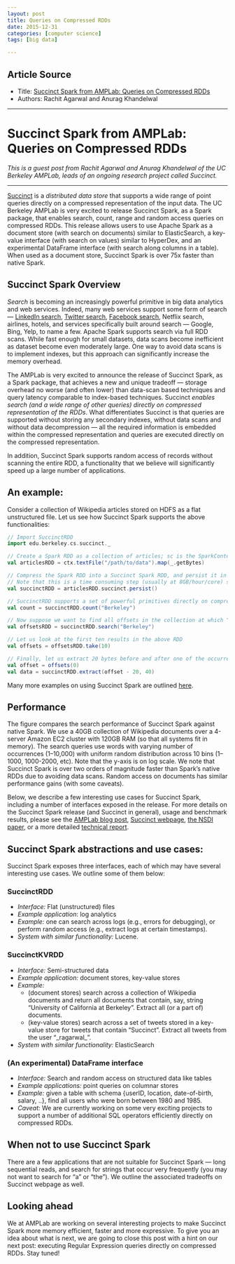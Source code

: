 ```yaml
---
layout: post
title: Queries on Compressed RDDs
date: 2015-12-31
categories: [computer science]
tags: [big data]

---
```


## Article Source
* Title: [Succinct Spark from AMPLab: Queries on Compressed RDDs](https://databricks.com/blog/2015/11/10/succinct-spark-from-amplab-queries-on-compressed-rdds.html)
* Authors: Rachit Agarwal and Anurag Khandelwal

---

Succinct Spark from AMPLab: Queries on Compressed RDDs 
===


*This is a guest post from Rachit Agarwal and Anurag Khandelwal of the
UC Berkeley AMPLab, leads of an ongoing research project called
Succinct.*

------------------------------------------------------------------------

[Succinct](http://succinct.cs.berkeley.edu) is a *distributed data store*
that supports a wide range of point queries directly on a compressed
representation of the input data. The UC Berkeley AMPLab is very excited
to release Succinct Spark, as a Spark package, that enables search,
count, range and random access queries on compressed RDDs. This release
allows users to use Apache Spark as a document store (with search on
documents) similar to ElasticSearch, a key-value interface (with search
on values) similar to HyperDex, and an experimental DataFrame interface
(with search along columns in a table). When used as a document store,
Succinct Spark is over 75x faster than native Spark.

Succinct Spark Overview
-----------------------

*Search* is becoming an increasingly powerful primitive in big data
analytics and web services. Indeed, many web services support some form
of search — [LinkedIn search](http://www.linkedin.com/search), [Twitter
search](https://twitter.com/search-home), [Facebook
search](http://search.fb.com), Netflix search, airlines, hotels, and
services specifically built around search — Google, Bing, Yelp, to name
a few. Apache Spark supports search via full RDD scans. While fast
enough for small datasets, data scans become inefficient as dataset
become even moderately large. One way to avoid data scans is to
implement indexes, but this approach can significantly increase the
memory overhead.

The AMPLab is very excited to announce the release of Succinct Spark, as
a Spark package, that achieves a new and unique tradeoff — storage
overhead no worse (and often lower) than data-scan based techniques and
query latency comparable to index-based techniques. Succinct *enables
search (and a wide range of other queries) directly on compressed
representation of the RDDs*. What differentiates Succinct is that
queries are supported without storing any secondary indexes, without
data scans and without data decompression — all the required information
is embedded within the compressed representation and queries are
executed directly on the compressed representation.

In addition, Succinct Spark supports random access of records without
scanning the entire RDD, a functionality that we believe will
significantly speed up a large number of applications.

An example:
-----------

Consider a collection of Wikipedia articles stored on HDFS as a flat
unstructured file. Let us see how Succinct Spark supports the above
functionalities:

```scala 
// Import SuccinctRDD
import edu.berkeley.cs.succinct._

// Create a Spark RDD as a collection of articles; sc is the SparkContext
val articlesRDD = ctx.textFile("/path/to/data").map(_.getBytes)

// Compress the Spark RDD into a Succinct Spark RDD, and persist it in memory
// Note that this is a time consuming step (usually at 8GB/hour/core) since data needs to be compressed. (We are actively working on making this step faster.)
val succinctRDD = articlesRDD.succinct.persist()

// SuccinctRDD supports a set of powerful primitives directly on compressed data. Let us start by counting the number of occurrences of “Berkeley” across all Wikipedia articles
val count = succinctRDD.count("Berkeley")

// Now suppose we want to find all offsets in the collection at which “Berkeley” occurs and create an RDD containing all resulting offsets 
val offsetsRDD = succinctRDD.search("Berkeley")

// Let us look at the first ten results in the above RDD
val offsets = offsetsRDD.take(10)

// Finally, let us extract 20 bytes before and after one of the occurrences of “Berkeley”
val offset = offsets(0)
val data = succinctRDD.extract(offset - 20, 40)
```

Many more examples on using Succinct Spark are outlined
[here](http://succinct.cs.berkeley.edu/wp/wordpress/?page_id=8).

Performance
-----------

The figure compares the search performance of Succinct Spark against
native Spark. We use a 40GB collection of Wikipedia documents over a
4-server Amazon EC2 cluster with 120GB RAM (so that all systems fit in
memory). The search queries use words with varying number of occurrences
(1–10,000) with uniform random distribution across 10 bins (1–1000,
1000-2000, etc). Note that the y-axis is on log scale. We note that
Succinct Spark is over two orders of magnitude faster than Spark’s
native RDDs due to avoiding data scans. Random access on documents has
similar performance gains (with some caveats).

Below, we describe a few interesting use cases for Succinct Spark,
including a number of interfaces exposed in the release. For more
details on the Succinct Spark release (and Succinct in general), usage
and benchmark results, please see the [AMPLab blog
post](https://amplab.cs.berkeley.edu/succinct-spark-queries-on-compressed-rdds/),
[Succinct webpage](http://succinct.cs.berkeley.edu), [the NSDI
paper](https://www.usenix.org/system/files/conference/nsdi15/nsdi15-paper-agarwal.pdf),
or a more detailed [technical
report](http://www.cs.berkeley.edu/~rachit/succinct-techreport.pdf).

Succinct Spark abstractions and use cases:
------------------------------------------

Succinct Spark exposes three interfaces, each of which may have several
interesting use cases. We outline some of them below:

### SuccinctRDD 

-   *Interface:* Flat (unstructured) files
-   *Example application*: log analytics
-   *Example:* one can search across logs (e.g., errors for debugging),
    or perform random access (e.g., extract logs at certain timestamps).
-   *System with similar functionality:* Lucene.

### SuccinctKVRDD 

-   *Interface:* Semi-structured data
-   *Example application:* document stores, key-value stores
-   *Example:*
    -   (document stores) search across a collection of Wikipedia
        documents and return all documents that contain, say, string
        “University of California at Berkeley”. Extract all (or a
        part of) documents.
    -   (key-value stores) search across a set of tweets stored in a
        key-value store for tweets that contain “Succinct”. Extract all
        tweets from the user “\_ragarwal\_”.
-   *System with similar functionality:* ElasticSearch

### (An experimental) DataFrame interface 

-   *Interface:* Search and random access on structured data like tables
-   *Example applications:* point queries on columnar stores
-   *Example:* given a table with schema {userID, location,
    date-of-birth, salary, ..}, find all users who were born between
    1980 and 1985.
-   *Caveat:* We are currently working on some very exciting projects to
    support a number of additional SQL operators efficiently directly on
    compressed RDDs.

When not to use Succinct Spark
------------------------------

There are a few applications that are not suitable for Succinct Spark —
long sequential reads, and search for strings that occur very frequently
(you may not want to search for “a” or “the”). We outline the associated
tradeoffs on Succinct webpage as well.

Looking ahead
-------------

We at AMPLab are working on several interesting projects to make
Succinct Spark more memory efficient, faster and more expressive. To
give you an idea about what is next, we are going to close this post
with a hint on our next post: executing Regular Expression queries
directly on compressed RDDs. Stay tuned!

